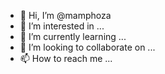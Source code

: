- 👋 Hi, I’m @mamphoza
- 👀 I’m interested in ...
- 🌱 I’m currently learning ...
- 💞️ I’m looking to collaborate on ...
- 📫 How to reach me ...

<!---
mamphoza/mamphoza is a ✨ special ✨ repository because its `README.md` (this file) appears on your GitHub profile.
You can click the Preview link to take a look at your changes.
--->
